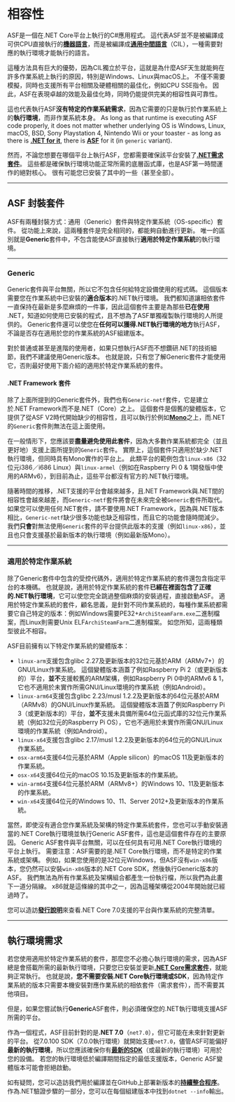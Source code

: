 # 相容性

ASF是一個在.NET Core平台上執行的C#應用程式。 這代表ASF並不是被編譯成可供CPU直接執行的&#8203;**[機器語言](https://zh.wikipedia.org/zh-tw/机器语言)**&#8203;，而是被編譯成&#8203;**[通用中間語言](https://zh.wikipedia.org/zh-tw/通用中间语言)**&#8203;（CIL），一種需要對應的執行環境才能執行的語言。

這種方法具有巨大的優勢，因為CIL獨立於平台，這就是為什麼ASF天生就能夠在許多作業系統上執行的原因，特別是Windows、Linux與macOS上。 不僅不需要模擬，同時也支援所有平台相關及硬體相關的最佳化，例如CPU SSE指令。 因此，ASF在表現卓越的效能及最佳化時，同時仍能提供完美的相容性與可靠性。

這也代表執行ASF&#8203;**沒有特定的作業系統需求**&#8203;，因為它需要的只是執行於作業系統上的&#8203;**執行環境**&#8203;，而非作業系統本身。 As long as that runtime is executing ASF code properly, it does not matter whether underlying OS is Windows, Linux, macOS, BSD, Sony Playstation 4, Nintendo Wii or your toaster - as long as there is **[.NET for it](https://dotnet.microsoft.com/download/dotnet)**, there is **[ASF](https://github.com/JustArchiNET/ArchiSteamFarm/releases/latest)** for it (in `generic` variant).

然而，不論您想要在哪個平台上執行ASF，您都需要確保該平台安裝了&#8203;**[.NET需求套件](https://github.com/dotnet/core/blob/main/Documentation/prereqs.md)**&#8203;。 這些都是確保執行環境功能正常所需的底層函式庫，也是ASF第一時間運作的絕對核心。 很有可能您已安裝了其中的一些（甚至全部）。

---

## ASF 封裝套件

ASF有兩種封裝方式：通用（Generic）套件與特定作業系統（OS-specific）套件。 從功能上來說，這兩種套件是完全相同的，都能夠自動進行更新。 唯一的區別就是&#8203;**Generic**&#8203;套件中，不包含能使ASF直接執行&#8203;**適用於特定作業系統**&#8203;的執行環境。

---

### Generic

Generic套件與平台無關，所以它不包含任何給特定設備使用的程式碼。 這個版本需要您在作業系統中已安裝的&#8203;**適合版本**&#8203;的.NET執行環境。 我們都知道讓相依套件一直保持在最新是多麼麻煩的一件事，因此這個套件主要是為那些&#8203;**已在使用**&#8203;.NET，知道如何使用已安裝的程式，且不想為了ASF單獨複製執行環境的人所提供的。 Generic套件還可以使您在&#8203;**任何可以獲得.NET執行環境的地方**&#8203;執行ASF，不論是否存在適用於您的作業系統的ASF組建版本。

對於普通或甚至是進階的使用者，如果只想執行ASF而不想鑽研.NET的技術細節，我們不建議使用Generic版本。 也就是說，只有您了解Generic套件才能使用它，否則最好使用下面介紹的適用於特定作業系統的套件。

#### .NET Framework 套件

除了上面所提到的Generic套件外，我們也有&#8203;`Generic-netf`&#8203;套件，它是建立於.NET Framework而不是.NET（Core）之上。 這個套件是個舊的變體版本，它提供了從ASF V2時代開始缺少的相容性，且可以執行於例如&#8203;**[Mono](https://www.mono-project.com)**&#8203;之上，而.NET的&#8203;`Generic`&#8203;套件則無法在這上面使用。

在一般情形下，您應該要&#8203;**盡量避免使用此套件**&#8203;，因為大多數作業系統都完全（並且更好地）支援上面所提到的&#8203;`Generic`&#8203;套件。 實際上，這個套件只適用於缺少.NET執行環境，但同時具有Mono實作的平台上。 此類平台的範例包含&#8203;`linux-x86`&#8203;（32位元i386／i686 Linux）與&#8203;`linux-armel`&#8203;（例如在Raspberry Pi 0 & 1開發版中使用的ARMv6），到目前為止，這些平台都沒有官方的.NET執行環境。

隨著時間的推移，.NET支援的平台會越來越多，且.NET Framework與.NET間的相容性會越來越差，而&#8203;`Generic-netf`&#8203;套件將會在未來完全被&#8203;`Generic`&#8203;套件所取代。 如果您可以使用任何.NET套件，請不要使用.NET Framework，因為與.NET版本相比，&#8203;`Generic-netf`&#8203;缺少很多功能也缺乏相容性，而且它的功能會隨時間減少。 我們&#8203;**只會**&#8203;對無法使用&#8203;`Generic`&#8203;套件的平台提供此版本的支援（例如&#8203;`linux-x86`&#8203;），並且也只會支援基於最新版本的執行環境（例如最新版Mono）。

---

### 適用於特定作業系統

除了Generic套件中包含的受控代碼外，適用於特定作業系統的套件還包含指定平台的本機碼。 也就是說，適用於特定作業系統的套件&#8203;**已經在裡面包含了正確的.NET執行環境**&#8203;，它可以使您完全跳過整個麻煩的安裝過程，直接啟動ASF。 適用於特定作業系統的套件，顧名思義，是針對不同作業系統的，每種作業系統都需要它自己特定的版本：例如Windows需要PE32+ &#8203;`ArchiSteamFarm.exe`&#8203;二進制檔案，而Linux則需要Unix ELF &#8203;`ArchiSteamFarm`&#8203;二進制檔案。 如您所知，這兩種類型彼此不相容。

ASF目前擁有以下特定作業系統的變體版本：

- `linux-arm`&#8203;支援包含glibc 2.27及更新版本的32位元基於ARM（ARMv7+）的GNU/Linux作業系統。 這個變體版本涵蓋了例如Raspberry Pi 2（或更新版本的）平台，&#8203;**並不**&#8203;支援較舊的ARM架構，例如Raspberry Pi 0中的ARMv6 & 1，它也不適用於未實作所需GNU/Linux環境的作業系統（例如Android）。
- `linux-arm64`&#8203;支援包含glibc 2.23/musl 1.2.2及更新版本的64位元基於ARM（ARMv8）的GNU/Linux作業系統。 這個變體版本涵蓋了例如Raspberry Pi 3（或更新版本的）平台，&#8203;**並不**&#8203;支援未具備所需64位元函式庫的32位元作業系統（例如32位元的Raspberry Pi OS），它也不適用於未實作所需GNU/Linux環境的作業系統（例如Android）。
- `linux-x64`&#8203;支援包含glibc 2.17/musl 1.2.2及更新版本的64位元的GNU/Linux作業系統。
- `osx-arm64`&#8203;支援64位元基於ARM（Apple silicon）的macOS 11及更新版本的作業系統。
- `osx-x64`&#8203;支援64位元的macOS 10.15及更新版本的作業系統。
- `win-arm64`&#8203;支援64位元基於ARM（ARMv8+）的Windows 10、11及更新版本的作業系統。
- `win-x64`&#8203;支援64位元的Windows 10、11、Server 2012+及更新版本的作業系統。

當然，即使沒有適合您作業系統及架構的特定作業系統套件，您也可以手動安裝適當的.NET Core執行環境並執行Generic ASF套件，這也是這個套件存在的主要原因。 Generic ASF套件與平台無關，可以在任何具有可用.NET Core執行環境的平台上執行。 需要注意：ASF需要的是.NET Core執行環境，而不是特定的作業系統或架構。 例如，如果您使用的是32位元Windows，但ASF沒有&#8203;`win-x86`&#8203;版本，您仍然可以安裝&#8203;`win-x86`&#8203;版本的.NET Core SDK，然後執行Generic版本的ASF。 我們無法為所有作業系統及架構組合都產生一份執行檔，所以我們為此畫下一道分隔線。 x86就是這條線的其中之一，因為這種架構從2004年開始就已經過時了。

您可以造訪​&#8203;**[發行說明​](https://github.com/dotnet/core/blob/main/release-notes/7.0/supported-os.md)**&#8203;來查看.NET Core 7.0支援的平台與作業系統的完整清單。

---

## 執行環境需求

若您使用適用於特定作業系統的套件，那麼您不必擔心執行環境的需求，因為ASF總是會搭載所需的最新執行環境，只要您已安裝並更新&#8203;**[.NET Core需求套件](https://github.com/dotnet/core/blob/main/Documentation/prereqs.md)**&#8203;，就能夠正常執行。 也就是說，&#8203;**您不需要安裝.NET Core執行環境或SDK**&#8203;，因為特定作業系統的版本只需要本機安裝對應作業系統的相依套件（需求套件），而不需要其他項目。

但是，如果您嘗試執行&#8203;**Generic**&#8203; ASF套件，則必須確保您的.NET執行環境支援ASF所需的平台。

作為一個程式，ASF目前針對的是&#8203;**.NET 7.0**&#8203;（&#8203;`net7.0`&#8203;），但它可能在未來針對更新的平台。 從7.0.100 SDK（7.0.0執行環境）就開始支援&#8203;`net7.0`&#8203;，儘管ASF可能偏好&#8203;**最新的執行環境**&#8203;，所以您應該確保你有&#8203;**[最新的SDK](https://dotnet.microsoft.com/download)**&#8203;（或最新的執行環境）可用於您的設備。 若您的執行環境低於編譯期間指定的最低支援版本，Generic ASF變體版本可能會拒絕啟動。

如有疑問，您可以造訪我們用於編譯並在GitHub上部署新版本的&#8203;**[持續整合程序](https://github.com/JustArchiNET/ArchiSteamFarm/actions/workflows/publish.yml?query=branch%3Amain)**&#8203;。 作為.NET驗證步驟的一部分，您可以在每個組建版本中找到&#8203;`dotnet --info`&#8203;輸出。